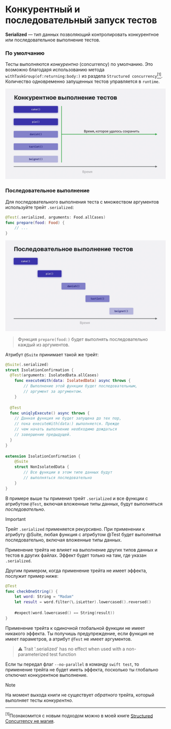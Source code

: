 # Конкурентный и последовательный запуск тестов

**Serialized** — тип данных позволяющий контролировать конкурентное или последовательное выполнение тестов.

### По умолчанию

Тесты выполняются *конкурентно* (concurrency) по умолчанию. Это возможно благодаря использованию метода `withTaskGroup(of:returning:body:)` из раздела `Structured concurrency`<a href="#concurrency"><sup>[1]</sup></a>.
Количество одновременно запущенных тестов управляется в `runtime`.

![Сохранили много времени](../assets/Swift%20Testing%20Screenshots/saved_test_time.png)

### Последовательное выполнение

Для последовательного выполнения теста с множеством аргументов используйте трейт `.serialized`:

```swift
@Test(.serialized, arguments: Food.allCases)
func prepare(food: Food) {
    // ...
}
```

![Последовательный запуск](../assets/Swift%20Testing%20Screenshots/serial_execution.png)

>  Функция `prepare(food:)` будет выполнять последовательно каждый из аргументов.

Атрибут `@Suite` принимает такой же трейт:

```swift
@Suite(.serialized)
struct IsolationConfirmation {
  @Test(arguments: IsolatedData.allCases)
	func executeWith(data: IsolatedData) async throws {
		// Выполнение этой функции будет последовательным,
        // аргумент за аргументом.
	}

  @Test
  func uniqlyExecute() async throws {
    // Данная функция не будет запущена до тех пор,
    // пока executeWith(data:) выполняется. Прежде
    // чем начать выполнение необходимо дождаться
    // завершение предыдущей.
  }
}

extension IsolationConfirmation {
	@Suite
	struct NonIsolatedData {
		// Все функции в этом типе данных будут
        // выполняться последовательно
	}
}
```

В примере выше ты применил трейт `.serialized` и все функции с атрибутом `@Test`, включая вложенные типы данных, будут выполняться *последовательно*.


> [!IMPORTANT]
> Трейт `.serialized` применяется рекурсивно. При применении к атрибуту @Suite, любая функция с атрибутом @Test будет выполнятья последовательно, включая вложенные типы данных.

Применение трейта не влияет на выполнение других типов данных и тестов в других файлах. Эффект будет только на там, где указан `.serialized`.

Другим примером, когда применение трейта не имеет эффекта, послужит пример ниже:

```swift
@Test
func checkOneString() {
	let word: String = "Madam"
	let result = word.filter(\.isLetter).lowercased().reversed()

	#expect(word.lowercased() == String(result))
}
```

Применение трейта к одиночной глобальной функции не имеет никакого эффекта.
Ты получишь предупреждение, если функция не имеет параметров, а атрибут `@Test` не имеет аргументов.

> ⚠️ Trait '.serialized' has no effect when used with a non-parameterized test function

Если ты передал флаг `--no-parallel` в команду `swift test`, то применение трейта не будет иметь эффекта, посколько ты глобально отключил конкурентное выполнение.

> [!NOTE]
> На момент выхода книги не существует *обратного* трейта, который выполняет тесты *конкурентно*.

---

<a name="rfc"><sup>[1]</sup>Познакомится с новым подходом можно в моей книге [Structured Concurrency не магия](https://proekt-swiftui.github.io/sc-book/intro.html).</a>
